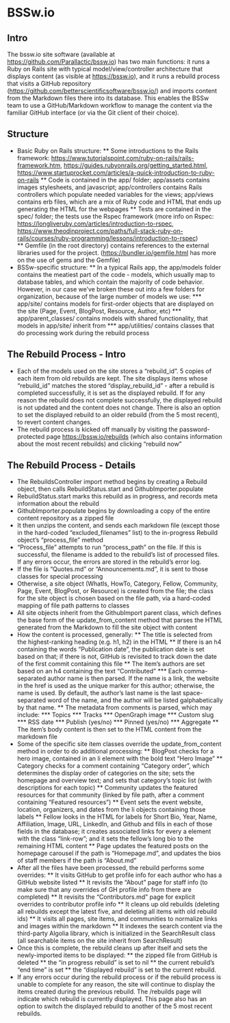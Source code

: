 # BSSw.io 

## ﻿Intro
The bssw.io site software (available at https://github.com/Parallactic/bssw.io) has two main functions: it runs a Ruby on Rails site with typical model/view/controller architecture that displays content (as visible at https://bssw.io), and it runs a rebuild process that visits a GitHub repository (https://github.com/betterscientificsoftware/bssw.io/) and imports content from the Markdown files there into its database. This enables the BSSw team to use a GitHub/Markdown workflow to manage the content via the familiar GitHub interface (or via the Git client of their  choice).


## Structure
* Basic Ruby on Rails structure:
** Some introductions to the Rails framework: https://www.tutorialspoint.com/ruby-on-rails/rails-framework.htm, https://guides.rubyonrails.org/getting_started.html, https://www.startuprocket.com/articles/a-quick-introduction-to-ruby-on-rails  ** Code is contained in the app/ folder; app/assets contains images stylesheets, and javascript; app/controllers contains Rails controllers which populate needed variables for the views; app/views contains erb files, which are a mix of Ruby code and HTML that ends up generating the HTML for the webpages 
** Tests are contained in the spec/ folder; the tests use the Rspec framework (more info on Rspec: https://longliveruby.com/articles/introduction-to-rspec, https://www.theodinproject.com/paths/full-stack-ruby-on-rails/courses/ruby-programming/lessons/introduction-to-rspec)        
** Gemfile (in the root directory) contains references to the external libraries used for the project. (https://bundler.io/gemfile.html has more on the use of gems and the Gemfile)
* BSSw-specific structure:
** In a typical Rails app, the app/models folder contains the meatiest part of the code - models, which usually map to database tables, and which contain the majority of code behavior. However, in our case we’ve broken these out into a few folders for organization, because of the large number of models we use:
*** app/site/ contains models for first-order objects that are displayed on the site (Page, Event, BlogPost, Resource, Author, etc)
*** app/parent_classes/ contains models with shared functionality, that models in app/site/ inherit from
*** app/utilities/ contains classes that do processing work during the rebuild process

## The Rebuild Process - Intro
* Each of the models used on the site stores a “rebuild_id”. 5 copies of each item from old rebuilds are kept. The site displays items whose “rebuild_id” matches the stored “display_rebuild_id” - after a rebuild is completed successfully, it is set as the displayed rebuild. If for any reason the rebuild does not complete successfully, the displayed rebuild is not updated and the content does not change. There is also an option to set the displayed rebuild to an older rebuild (from the 5 most recent), to revert content changes.
* The rebuild process is kicked off manually by visiting the password-protected page https://bssw.io/rebuilds (which also contains information about the most recent rebuilds) and clicking “rebuild now”


## The Rebuild Process - Details
* The RebuildsController import method begins by creating a Rebuild object, then calls RebuildStatus.start and GithubImporter.populate
* RebuildStatus.start marks this rebuild as in progress, and records meta information about the rebuild
* GithubImporter.populate begins by downloading a copy of the entire content repository as a zipped file
* It then unzips the content, and sends each markdown file (except those in the hard-coded “excluded_filenames” list) to the in-progress Rebuild object’s “process_file” method
* “Process_file” attempts to run “process_path” on the file. If this is successful, the filename is added to the rebuild’s list of processed files. If any errors occur, the errors are stored in the rebuild’s error log.
* If the file is “Quotes.md” or “Announcements.md”, it is sent to those classes for special processing
* Otherwise, a site object (WhatIs, HowTo, Category, Fellow, Community, Page, Event, BlogPost, or Resource) is created from the file; the class for the site object is chosen based on the file path, via a hard-coded mapping of file path patterns to classes
* All site objects inherit from the GithubImport parent class, which defines the base form of the update_from_content method that parses the HTML generated from the Markdown to fill the site object with content
* How the content is processed, generally:
** The title is selected from the highest-ranking heading (e.g. h1, h2) in the HTML
** If there is an h4 containing the words “Publication date”, the publication date is set based on that; if there is not, GitHub is revisited to track down the date of the first commit containing this file
** The item’s authors are set based on an h4 containing the text “Contributed”
*** Each comma-separated author name is then parsed. If the name is a link, the website in the href is used as the unique marker for this author; otherwise, the name is used. By default, the author’s last name is the last space-separated word of the name, and the author will be listed galphabetically by that name.
** The metadata from comments is parsed, which may include:
*** Topics
*** Tracks
*** OpenGraph image
*** Custom slug
*** RSS date
*** Publish (yes/no)
*** Pinned (yes/no)
*** Aggregate
** The item’s body content is then set to the HTML content from the markdown file
* Some of the specific site item classes override the update_from_content method in order to do additional processing: 
** BlogPost checks for a hero image, contained in an li element with the bold text “Hero Image”
** Category checks for a comment containing “Category order”, which determines the display order of categories on the site; sets the homepage and overview text; and sets that category’s topic list (with descriptions for each topic)
** Community updates the featured resources for that community (linked by file path, after a comment containing “Featured resources”)
** Event sets the event website, location, organizers, and dates from the li objects containing those labels
** Fellow looks in the HTML for labels for Short Bio, Year, Name, Affiliation, Image, URL, LinkedIn, and Github and fills in each of those fields in the database; it creates associated links for every a element with the class “link-row”; and it sets the fellow’s long bio to the remaining HTML content
** Page updates the featured posts on the homepage carousel if the path is “Homepage.md”, and updates the bios of staff members if the path is “About.md”
* After all the files have been processed, the rebuild performs some overrides:
** It visits GitHub to get profile info for each author who has a GitHub website listed
** It revisits the “About” page for staff info (to make sure that any overrides of GH profile info from there are completed)
** It revisits the “Contributors.md” page for explicit overrides to contributor profile info
** It cleans up old rebuilds (deleting all rebuilds except the latest five, and deleting all items with old rebuild ids)
** It visits all pages, site items, and communities to normalize links and images within the markdown
** It indexes the search content via the third-party Algolia library, which is initialized in the SearchResult class (all searchable items on the site inherit from SearchResult)
* Once this is complete, the rebuild cleans up after itself and sets the newly-imported items to be displayed:
** the zipped file from GitHub is deleted
** the “in progress rebuild” is set to nil
** the current rebuild’s “end time” is set
** the “displayed rebuild” is set to the current rebuild.
* If any errors occur during the rebuild process or if the rebuild process is unable to complete for any reason, the site will continue to display the items created during the previous rebuild. The /rebuilds page will indicate which rebuild is currently displayed. This page also has an option to switch the displayed rebuild to another of the 5 most recent rebuilds.